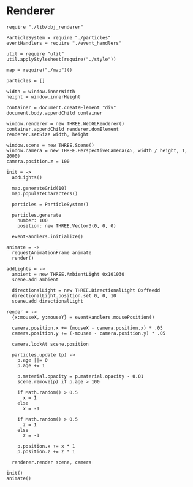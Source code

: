 Renderer
========

    require "./lib/obj_renderer"
    
    ParticleSystem = require "./particles"
    eventHandlers = require "./event_handlers"
    
    util = require "util"
    util.applyStylesheet(require("./style"))
    
    map = require("./map")()

    particles = []
    
    width = window.innerWidth
    height = window.innerHeight

    container = document.createElement "div"
    document.body.appendChild container
    
    window.renderer = new THREE.WebGLRenderer()    
    container.appendChild renderer.domElement    
    renderer.setSize width, height
    
    window.scene = new THREE.Scene()
    window.camera = new THREE.PerspectiveCamera(45, width / height, 1, 2000)
    camera.position.z = 100
    
    init = ->
      addLights()

      map.generateGrid(10)
      map.populateCharacters()

      particles = ParticleSystem()

      particles.generate
        number: 100
        position: new THREE.Vector3(0, 0, 0)

      eventHandlers.initialize()

    animate = ->
      requestAnimationFrame animate
      render()

    addLights = ->
      ambient = new THREE.AmbientLight 0x101030
      scene.add ambient

      directionalLight = new THREE.DirectionalLight 0xffeedd
      directionalLight.position.set 0, 0, 10
      scene.add directionalLight

    render = ->
      {x:mouseX, y:mouseY} = eventHandlers.mousePosition()
      
      camera.position.x += (mouseX - camera.position.x) * .05
      camera.position.y += (-mouseY - camera.position.y) * .05

      camera.lookAt scene.position
      
      particles.update (p) ->
        p.age ||= 0
        p.age += 1

        p.material.opacity = p.material.opacity - 0.01 
        scene.remove(p) if p.age > 100

        if Math.random() > 0.5
          x = 1
        else
          x = -1

        if Math.random() > 0.5
          z = 1
        else
          z = -1

        p.position.x += x * 1
        p.position.z += z * 1

      renderer.render scene, camera

    init()
    animate()
